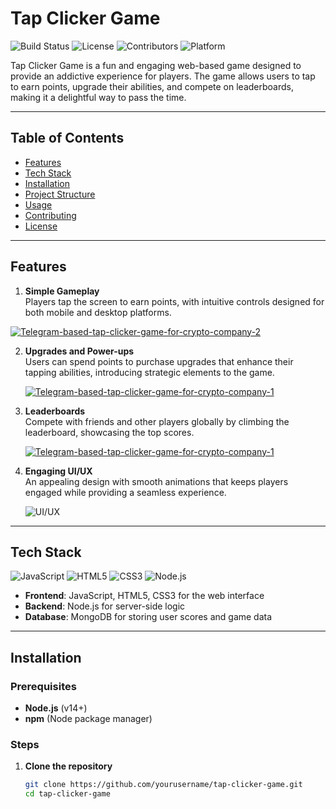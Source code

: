 # Tap Clicker Game

![Build Status](https://img.shields.io/badge/build-passing-brightgreen)
![License](https://img.shields.io/github/license/yourusername/tap-clicker-game)
![Contributors](https://img.shields.io/github/contributors/yourusername/tap-clicker-game)
![Platform](https://img.shields.io/badge/platform-Web-blue)

Tap Clicker Game is a fun and engaging web-based game designed to provide an addictive experience for players. The game allows users to tap to earn points, upgrade their abilities, and compete on leaderboards, making it a delightful way to pass the time.

---

## Table of Contents
- [Features](#features)
- [Tech Stack](#tech-stack)
- [Installation](#installation)
- [Project Structure](#project-structure)
- [Usage](#usage)
- [Contributing](#contributing)
- [License](#license)

---

## Features

1. **Simple Gameplay**  
   Players tap the screen to earn points, with intuitive controls designed for both mobile and desktop platforms.

  <a href="https://ibb.co/7Kh8YZF"><img src="https://i.ibb.co/gJYHjfC/Telegram-based-tap-clicker-game-for-crypto-company-2.png" alt="Telegram-based-tap-clicker-game-for-crypto-company-2" border="0"></a>

2. **Upgrades and Power-ups**  
   Users can spend points to purchase upgrades that enhance their tapping abilities, introducing strategic elements to the game.

   <a href="https://ibb.co/b77zyC9"><img src="https://i.ibb.co/hCCDn4z/Telegram-based-tap-clicker-game-for-crypto-company-1.png" alt="Telegram-based-tap-clicker-game-for-crypto-company-1" border="0"></a>

3. **Leaderboards**  
   Compete with friends and other players globally by climbing the leaderboard, showcasing the top scores.

   <a href="https://ibb.co/b77zyC9"><img src="https://i.ibb.co/hCCDn4z/Telegram-based-tap-clicker-game-for-crypto-company-1.png" alt="Telegram-based-tap-clicker-game-for-crypto-company-1" border="0"></a>

4. **Engaging UI/UX**  
   An appealing design with smooth animations that keeps players engaged while providing a seamless experience.

   ![UI/UX](https://yourimageurl.com/uiux.png)

---

## Tech Stack

![JavaScript](https://img.shields.io/badge/JavaScript-ES6-blue?logo=javascript)
![HTML5](https://img.shields.io/badge/HTML5-5-orange?logo=html5)
![CSS3](https://img.shields.io/badge/CSS3-3-blue?logo=css3)
![Node.js](https://img.shields.io/badge/Node.js-14+-green?logo=node.js)

- **Frontend**: JavaScript, HTML5, CSS3 for the web interface
- **Backend**: Node.js for server-side logic
- **Database**: MongoDB for storing user scores and game data

---

## Installation

### Prerequisites
- **Node.js** (v14+)
- **npm** (Node package manager)

### Steps

1. **Clone the repository**
   ```bash
   git clone https://github.com/yourusername/tap-clicker-game.git
   cd tap-clicker-game
